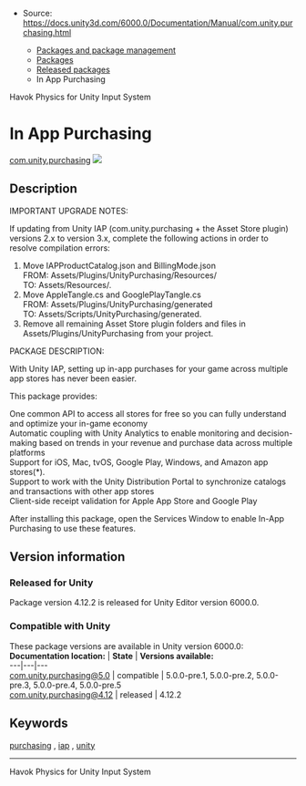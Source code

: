 * Source: https://docs.unity3d.com/6000.0/Documentation/Manual/com.unity.purchasing.html

  * [Packages and package management](https://docs.unity3d.com/6000.0/Documentation/Manual/PackagesList.html)
  * [Packages](https://docs.unity3d.com/6000.0/Documentation/Manual/Packages-all.html)
  * [Released packages](https://docs.unity3d.com/6000.0/Documentation/Manual/pack-safe.html)
  * In App Purchasing 


[](https://docs.unity3d.com/6000.0/Documentation/Manual/com.havok.physics.html)
Havok Physics for Unity 
[](https://docs.unity3d.com/6000.0/Documentation/Manual/com.unity.inputsystem.html)
Input System 
# In App Purchasing
[com.unity.purchasing](https://docs.unity3d.com/6000.0/Documentation/Manual/UnityIAP.html) ![](https://docs.unity3d.com/6000.0/Documentation/uploads/Main/iconRel.png)
## Description
IMPORTANT UPGRADE NOTES:  
  
If updating from Unity IAP (com.unity.purchasing + the Asset Store plugin) versions 2.x to version 3.x, complete the following actions in order to resolve compilation errors:  
1. Move IAPProductCatalog.json and BillingMode.json  
FROM: Assets/Plugins/UnityPurchasing/Resources/  
TO: Assets/Resources/.  
2. Move AppleTangle.cs and GooglePlayTangle.cs  
FROM: Assets/Plugins/UnityPurchasing/generated  
TO: Assets/Scripts/UnityPurchasing/generated.  
3. Remove all remaining Asset Store plugin folders and files in Assets/Plugins/UnityPurchasing from your project.  
  
PACKAGE DESCRIPTION:  
  
With Unity IAP, setting up in-app purchases for your game across multiple app stores has never been easier.  
  
This package provides:  
  
One common API to access all stores for free so you can fully understand and optimize your in-game economy  
Automatic coupling with Unity Analytics to enable monitoring and decision-making based on trends in your revenue and purchase data across multiple platforms  
Support for iOS, Mac, tvOS, Google Play, Windows, and Amazon app stores(*).  
Support to work with the Unity Distribution Portal to synchronize catalogs and transactions with other app stores  
Client-side receipt validation for Apple App Store and Google Play  
  
After installing this package, open the Services Window to enable In-App Purchasing to use these features. 
## Version information
### Released for Unity
Package version 4.12.2 is released for Unity Editor version 6000.0.
### Compatible with Unity
These package versions are available in Unity version 6000.0:
**Documentation location:** | **State** | **Versions available:**  
---|---|---  
[com.unity.purchasing@5.0](https://docs.unity3d.com/6000.0/Documentation/Manual/UnityIAP.html) | compatible | 5.0.0-pre.1, 5.0.0-pre.2, 5.0.0-pre.3, 5.0.0-pre.4, 5.0.0-pre.5  
[com.unity.purchasing@4.12](https://docs.unity3d.com/6000.0/Documentation/Manual/UnityIAP.html) | released | 4.12.2  
## Keywords
[purchasing](https://docs.unity3d.com/6000.0/Documentation/Manual/pack-keys.html#purchasing) , [iap](https://docs.unity3d.com/6000.0/Documentation/Manual/pack-keys.html#iap) , [unity](https://docs.unity3d.com/6000.0/Documentation/Manual/pack-keys.html#unity)
* * *
[](https://docs.unity3d.com/6000.0/Documentation/Manual/com.havok.physics.html)
Havok Physics for Unity 
[](https://docs.unity3d.com/6000.0/Documentation/Manual/com.unity.inputsystem.html)
Input System 

